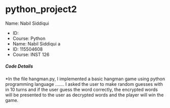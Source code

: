 # python_project2
Name:     Nabil Siddiqui
- ID:       
- Course:   Python 
- Name:     Nabil Siddiqui a 
- ID:       115504608 
- Course:   INST 126 


##### Code Details
*In the file hangman.py, I implemented a basic hangman game using python programming language ....... 
I asked the user to make random guesses with in 10 turns and if the user guess the word correctly, the encrypted words will be presented to the user as decrypted words and the player will win the game.
